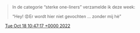 > In de categorie “sterke one\-liners” verzamelde ik deze week:  
>   
> “Hey\! 😡Er wordt hier niet gevochten … zonder mij hè”

<img src="../../media/tweet.ico" width="12" /> [Tue Oct 18 10:47:17 +0000 2022](https://twitter.com/DromerDenker/status/1582322419209220096)
